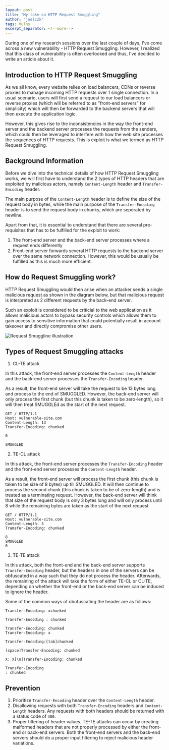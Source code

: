 ```yaml
---
layout: post
title: "My take on HTTP Request Smuggling"
author: "joelczk"
tags: Vulns
excerpt_separator: <!--more-->
---
```


During one of my research sessions over the last couple of days, I've come across a new vulnerability - HTTP Request Smuggling. However, I realized that this class of vulnerability is often overlooked and thus, I've decided to write an article about it. 
<!--more-->

## Introduction to HTTP Request Smuggling

As we all know, every website relies on load balancers, CDNs or reverse proxies to manage incoming HTTP requests over 1 single connection. In a usual scenario, users will first send a request to our load balancers or reverse proxies (which will be referred to as "front-end servers" for simplicity) which will then be forwarded to the backend servers that will then execute the application logic.

However, this gives rise to the inconsistencies in the way the front-end server and the backend server processes the requests from the senders, which could then be leveraged to interfere with how the web site processes the sequences of HTTP requests. This is exploit is what we termed as HTTP Request Smuggling.

## Background Information

Before we dive into the technical details of how HTTP Request Smuggling works, we will first have to understand the 2 types of HTTP headers that are exploited by malicious actors, namely `Content-Length` header and `Transfer-Encoding` header. 

The main purpose of the `Content-Length` header is to define the size of the request body in bytes, while the main purpose of the `Transfer-Encoding` header is to send the request body in chunks, which are seperated by newline. 

Apart from that, it is essential to understand that there are several pre-requisites that has to be fulfilled for the exploit to work:
1. The front-end server and the back-end server processes where a request ends differently
2. Front-end server forwards several HTTP requests to the backend server over the same network connection. However, this would be usually be fulfilled as this is much more efficient.

## How do Request Smuggling work?

HTTP Request Smuggling would then arise when an attacker sends a single malicious request as shown in the diagram below, but that malicious request is interpreted as 2 different requests by the back-end server. 

Such an exploit is considered to be criticial to the web application as it allows malicious actors to bypass security controls which allows them to gain access to sensitive information that could potentially result in account takeover and directly compromise other users.

![Request Smuggline illustration](../assets/request_smuggling/smuggline_example.PNG)

## Types of Request Smuggling attacks

1. CL-TE attack

In this attack, the front-end server processes the `Content-Length` header and the back-end server processes the `Transfer-Encoding` header. 

As a result, the front-end server will take the request to be 13 bytes long and process to the end of SMUGGLED. However, the back-end server will only process the first chunk (but this chunk is taken to be zero-length), so it will then treat SMUGGLEd as the start of the next request. 

```
GET / HTTP/1.1
Host: vulnerable-site.com
Content-Length: 13
Transfer-Encoding: chunked

0

SMUGGLED
```

2. TE-CL attack

In this attack, the front-end server processes the `Transfer-Encoding` header and the front-end server processes the `Content-Length` header.

As a result, the front-end server will process the first chunk (this chunk is taken to be size of 8 bytes) up till SMUGGLED. It will then continue to process the second chunk (this chunk is taken to be of zero-length) and is treated as a terminating request. However, the back-end server will think that size of the request body is only 3 bytes long and will only process until 8 while the remaining bytes are taken as the start of the next request

```
GET / HTTP/1.1
Host: vulnerable-site.com
Content-Length: 3
Tramsfer-Encoding: chunked

8
SMUGGLED
0
```

3. TE-TE attack

In this attack, both the front-end and the back-end server supports `Transfer-Encoding` header, but the headers in one of the servers can be obfuscated in a way such that they do not process the header. Afterwards, the remaining of the attack will take the form of either TE-CL or CL-TE, depending on whether the front-end or the back-end server can be induced to ignore the header.

Some of the common ways of obufuscating the header are as follows:

```
Transfer-Encoding: xchunked

Transfer-Encoding : chunked

Transfer-Encoding: chunked
Transfer-Encoding: x

Transfer-Encoding:[tab]chunked

[space]Transfer-Encoding: chunked

X: X[\n]Transfer-Encoding: chunked

Transfer-Encoding
: chunked
```

## Prevention
1. Prioritize `Transfer-Encoding` header over the `Content-Length` header.
2. Disallowing requests with both `Transfer-Encoding` headers and `Content-Length` headers. Any requests with both headers should be returned with a status code of `400`.
3. Proper filtering of header values. TE-TE attacks can occur by creating malformed headers that are not properly processed by either the front-end or back-end servers. Both the front-end servers and the back-end servers should do a proper input filtering to reject malicious header variations. 